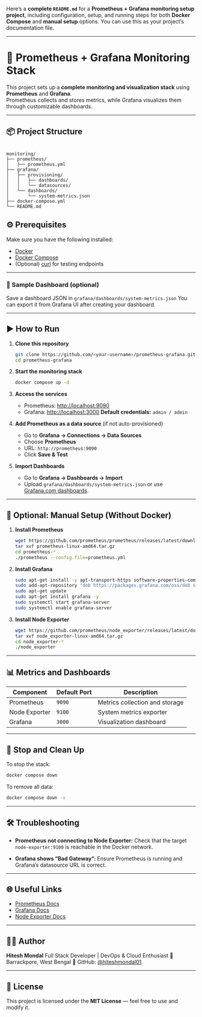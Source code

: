 Here’s a **complete `README.md`** for a **Prometheus + Grafana monitoring setup project**, including configuration, setup, and running steps for both **Docker Compose** and **manual setup** options.
You can use this as your project’s documentation file.

---


# 🚀 Prometheus + Grafana Monitoring Stack

This project sets up a **complete monitoring and visualization stack** using **Prometheus** and **Grafana**.  
Prometheus collects and stores metrics, while Grafana visualizes them through customizable dashboards.

---

## 📦 Project Structure

```

monitoring/
├── prometheus/
│   ├── prometheus.yml
├── grafana/
│   ├── provisioning/
│   │   ├── dashboards/
│   │   └── datasources/
│   └── dashboards/
│       └── system-metrics.json
├── docker-compose.yml
└── README.md

````


## ⚙️ Prerequisites

Make sure you have the following installed:
- [Docker](https://docs.docker.com/get-docker/)
- [Docker Compose](https://docs.docker.com/compose/)
- (Optional) [curl](https://curl.se/) for testing endpoints


---

### 🔹 Sample Dashboard (optional)

Save a dashboard JSON in `grafana/dashboards/system-metrics.json`
You can export it from Grafana UI after creating your dashboard.

---

## ▶️ How to Run

1. **Clone this repository**

   ```bash
   git clone https://github.com/<your-username>/prometheus-grafana.git
   cd prometheus-grafana
   ```

2. **Start the monitoring stack**

   ```bash
   docker compose up -d
   ```

3. **Access the services**

   * Prometheus: [http://localhost:9090](http://localhost:9090)
   * Grafana: [http://localhost:3000](http://localhost:3000)
     **Default credentials:** `admin / admin`

4. **Add Prometheus as a data source** (if not auto-provisioned)

   * Go to **Grafana → Connections → Data Sources**
   * Choose **Prometheus**
   * URL: `http://prometheus:9090`
   * Click **Save & Test**

5. **Import Dashboards**

   * Go to **Grafana → Dashboards → Import**
   * Upload `grafana/dashboards/system-metrics.json` or use [Grafana.com dashboards](https://grafana.com/grafana/dashboards/).

---

## 🧠 Optional: Manual Setup (Without Docker)

1. **Install Prometheus**

   ```bash
   wget https://github.com/prometheus/prometheus/releases/latest/download/prometheus-linux-amd64.tar.gz
   tar xvf prometheus-linux-amd64.tar.gz
   cd prometheus-*
   ./prometheus --config.file=prometheus.yml
   ```

2. **Install Grafana**

   ```bash
   sudo apt-get install -y apt-transport-https software-properties-common
   sudo add-apt-repository "deb https://packages.grafana.com/oss/deb stable main"
   sudo apt-get update
   sudo apt-get install grafana -y
   sudo systemctl start grafana-server
   sudo systemctl enable grafana-server
   ```

3. **Install Node Exporter**

   ```bash
   wget https://github.com/prometheus/node_exporter/releases/latest/download/node_exporter-linux-amd64.tar.gz
   tar xvf node_exporter-linux-amd64.tar.gz
   cd node_exporter-*
   ./node_exporter
   ```

---

## 📊 Metrics and Dashboards

| Component     | Default Port | Description                    |
| ------------- | ------------ | ------------------------------ |
| Prometheus    | `9090`       | Metrics collection and storage |
| Node Exporter | `9100`       | System metrics exporter        |
| Grafana       | `3000`       | Visualization dashboard        |

---

## 🧹 Stop and Clean Up

To stop the stack:

```bash
docker compose down
```

To remove all data:

```bash
docker compose down -v
```

---

## 🛠️ Troubleshooting

* **Prometheus not connecting to Node Exporter:**
  Check that the target `node-exporter:9100` is reachable in the Docker network.

* **Grafana shows “Bad Gateway”:**
  Ensure Prometheus is running and Grafana’s datasource URL is correct.

---

## 🌐 Useful Links

* [Prometheus Docs](https://prometheus.io/docs/introduction/overview/)
* [Grafana Docs](https://grafana.com/docs/)
* [Node Exporter Docs](https://github.com/prometheus/node_exporter)

---

## 🧑‍💻 Author

**Hitesh Mondal**
Full Stack Developer | DevOps & Cloud Enthusiast
📍 Barrackpore, West Bengal
🔗 GitHub: [@hiteshmondal01](https://github.com/hiteshmondal01)

---

## 🪪 License

This project is licensed under the **MIT License** — feel free to use and modify it.

